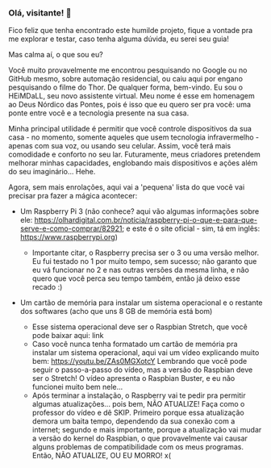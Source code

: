 ### Olá, visitante! 👋

<!--
**Projeto-HEiMDaLL/projeto-heimdall** is a ✨ _special_ ✨ repository because its `README.md` (this file) appears on your GitHub profile.

Here are some ideas to get you started:

- 🔭 I’m currently working on ...
- 🌱 I’m currently learning ...
- 👯 I’m looking to collaborate on ...
- 🤔 I’m looking for help with ...
- 💬 Ask me about ...
- 📫 How to reach me: ...
- 😄 Pronouns: ...
- ⚡ Fun fact: ...
-->

Fico feliz que tenha encontrado este humilde projeto, fique a vontade pra me explorar e testar, caso tenha alguma dúvida, eu serei seu guia! 

Mas calma aí, o que sou eu?

Você muito provavelmente me encontrou pesquisando no Google ou no GitHub mesmo, sobre automação residencial, ou caiu aqui por engano pesquisando o filme do Thor. De qualquer forma, bem-vindo. Eu sou o HEiMDaLL, seu novo assistente virtual. Meu nome é esse em homenagem ao Deus Nórdico das Pontes, pois é isso que eu quero ser pra você: uma ponte entre você e a tecnologia presente na sua casa.

Minha principal utilidade é permitir que você controle dispositivos da sua casa - no momento, somente aqueles que usem tecnologia infravermelho - apenas com sua voz, ou usando seu celular. Assim, você terá mais comodidade e conforto no seu lar. Futuramente, meus criadores pretendem melhorar minhas capacidades, englobando mais dispositivos e ações além do seu imaginário... Hehe.

Agora, sem mais enrolações, aqui vai a 'pequena' lista do que você vai precisar pra fazer a mágica acontecer:
	
- Um Raspberry Pi 3 (não conhece? aqui vão algumas informações sobre ele: https://olhardigital.com.br/noticia/raspberry-pi-o-que-e-para-que-serve-e-como-comprar/82921; e este é o site oficial - sim, tá em inglês: https://www.raspberrypi.org)
	- Importante citar, o Raspberry precisa ser o 3 ou uma versão melhor. Eu fui testado no 1 por muito tempo, sem sucesso; não garanto que eu vá funcionar no 2 e nas outras versões da mesma linha, e não quero que você perca seu tempo também, então já deixo esse recado :)

- Um cartão de memória para instalar um sistema operacional e o restante dos softwares (acho que uns 8 GB de memória está bom)
	- Esse sistema operacional deve ser o Raspbian Stretch, que você pode baixar aqui: link
	- Caso você nunca tenha formatado um cartão de memória pra instalar um sistema operacional, aqui vai um vídeo explicando muito bem: https://youtu.be/ZAs0MGXotcY
	Lembrando que você pode seguir o passo-a-passo do vídeo, mas a versão do Raspbian deve ser o Stretch! O vídeo apresenta o Raspbian Buster, e eu não funcionei muito bem nele...
	- Após terminar a instalação, o Raspberry vai te pedir pra permitir algumas atualizações... pois bem, NÃO ATUALIZE! Faça como o professor do vídeo e dê SKIP. Primeiro porque essa atualização demora um baita tempo, dependendo da sua conexão com a internet; segundo e mais importante, porque a atualização vai mudar a versão do kernel do Raspbian, o que provavelmente vai causar alguns problemas de compatibilidade com os meus programas. Então, NÃO ATUALIZE, OU EU MORRO! x(
